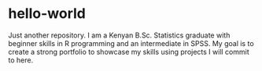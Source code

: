 # hello-world
Just another repository.
I am a Kenyan B.Sc. Statistics graduate with beginner skills in R programming and an intermediate in SPSS. My goal is to create a strong portfolio to showcase my skills using projects I will commit to here.  
